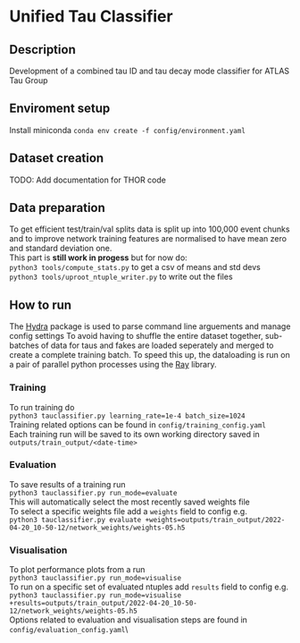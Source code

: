 # Unified Tau Classifier
## Description
Development of a combined tau ID and tau decay mode classifier for ATLAS Tau Group


## Enviroment setup
Install miniconda
  `conda env create -f config/environment.yaml`

## Dataset creation
TODO: Add documentation for THOR code

## Data preparation
To get efficient test/train/val splits data is split up into 100,000 event chunks and to improve network training features are normalised to have mean zero and standard deviation one.\
This part is **still work in progess** but for now do:\
`python3 tools/compute_stats.py` to get a csv of means and std devs\
`python3 tools/uproot_ntuple_writer.py` to write out the files

## How to run
The [Hydra](https://hydra.cc/) package is used to parse command line arguements and manage config settings
To avoid having to shuffle the entire dataset together, sub-batches of data for taus and fakes are loaded seperately and merged to create a complete training batch. To speed this up, the dataloading is run on a pair of parallel python processes using the [Ray](https://www.ray.io/) library.
### Training
To run training do\
`python3 tauclassifier.py learning_rate=1e-4 batch_size=1024`\
Training related options can be found in `config/training_config.yaml`\
Each training run will be saved to its own working directory saved in `outputs/train_output/<date-time>`

### Evaluation
To save results of a training run\
`python3 tauclassifier.py run_mode=evaluate`\
This will automatically select the most recently saved weights file\
To select a specific weights file add a `weights` field to config e.g.\
`python3 tauclassifier.py evaluate +weights=outputs/train_output/2022-04-20_10-50-12/network_weights/weights-05.h5`

### Visualisation
To plot performance plots from a run \
`python3 tauclassifier.py run_mode=visualise`\
To run on a specific set of evaluated ntuples add `results` field to config e.g.\
`python3 tauclassifier.py run_mode=visualise +results=outputs/train_output/2022-04-20_10-50-12/network_weights/weights-05.h5`\
Options related to evaluation and visualisation steps are found in `config/evaluation_config.yaml`\

